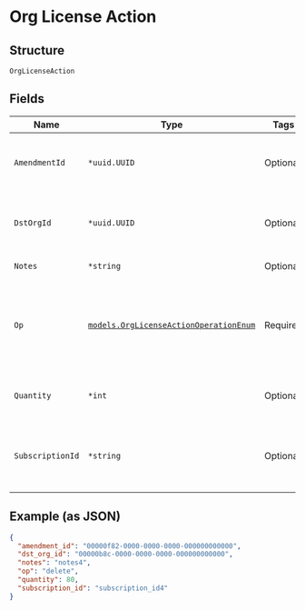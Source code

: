 
# Org License Action

## Structure

`OrgLicenseAction`

## Fields

| Name | Type | Tags | Description |
|  --- | --- | --- | --- |
| `AmendmentId` | `*uuid.UUID` | Optional | if `op`==`unamend`, the ID of the operation to cancel |
| `DstOrgId` | `*uuid.UUID` | Optional | if `op`==`amend`, the id of the org where the license is moved |
| `Notes` | `*string` | Optional | if `op`==`annotate` |
| `Op` | [`models.OrgLicenseActionOperationEnum`](../../doc/models/org-license-action-operation-enum.md) | Required | to move a license, use the `amend` operation. enum: `amend`, `annotate`, `delete`, `unamend` |
| `Quantity` | `*int` | Optional | if `op`==`amend`, the number of licenses to move |
| `SubscriptionId` | `*string` | Optional | if `op`==`amend` or `op`==`delete`, the ID of the subscription to use |

## Example (as JSON)

```json
{
  "amendment_id": "00000f82-0000-0000-0000-000000000000",
  "dst_org_id": "00000b8c-0000-0000-0000-000000000000",
  "notes": "notes4",
  "op": "delete",
  "quantity": 80,
  "subscription_id": "subscription_id4"
}
```

